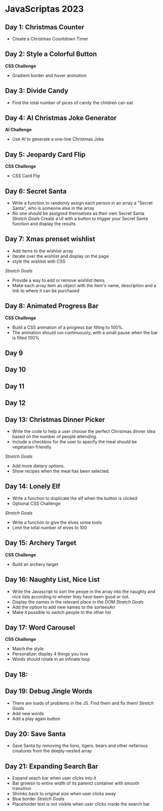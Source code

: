 # JavaScriptas 2023

## Day 1: Christmas Counter
- Create a Christmas Countdown Timer

## Day 2: Style a Colorful Button
**CSS Challenge**
- Gradient border and hover animation

## Day 3: Divide Candy
- Find the total number of pices of candy the children can eat

## Day 4: AI Christmas Joke Generator
**AI Challenge**
- Use AI to generate a one-line Christmas Joke

## Day 5: Jeopardy Card Flip
**CSS Challenge**
- CSS Card Flip

## Day 6: Secret Santa
- Write a function to randomly assign each person in an array  a "Secret Santa", who is someone else in the array
- No one should be assigned themselves as their own Secret Santa
*Stretch Goals*
Create a UI with a button to trigger your Secret Santa function and display the results

## Day 7: Xmas prenset wishlist
- Add items to the wishlist array
- Iterate over the wishlist and display on the page
- style the wishlist with CSS

*Stretch Goals* 
- Provide a way to add or remove wishlist items
- Make each array item an object with the item's name, description and a link to where it can be purchased

## Day 8: Animated Progress Bar
**CSS Challenge**
- Build a CSS animation of a progress bar filling to 100%.
- The animation should run continuously, with a small pause when the bar is filled 100%

## Day 9
<!-- **AI Challenge**
- Use AI to generate an image for a Christmas e-card
- Render the image to the DOM -->

## Day 10
<!-- :Rockin Around
- Build a Christmas Jukebox App
- Include a YT video -->

## Day 11
<!-- :Flag Challenge
**CSS Challenge**
- Build the Switzerland Flag using CSS only -->

## Day 12
<!-- :Santa Gift Sorter
- Help Santa by sortin the gifts array into alphabetical and reverse alphabetical order -->

## Day 13: Christmas Dinner Picker
- Write the code to help a user choose the perfect Christmas dinner idea based on the number of people attending.
- Include a checkbox for the user to specify the meal should be vegetarian-friendly.

*Stretch Goals* 
- Add more dietary options.
- Show recipes when the meal has been selected.

## Day 14: Lonely Elf
- Write a function to duplicate the elf when the button is clicked
- Optional CSS Challenge 

*Stretch Goals* 
- Write a function to give the elves some tools
- Limit the total number of elves to 100

## Day 15: Archery Target
**CSS Challenge**
- Build an archery target

## Day 16: Naughty List, Nice List
- Write the Javascript to sort the peope in the array into the naughty and nice lists according to wheter they have been good or not.
- Display the names in the relevant place in the DOM
*Stretch Goals* 
- Add the option to add new names to the sorteesArr
- Make it possible to switch people to the other list

## Day 17: Word Carousel
**CSS Challenge**
- Match the style
- Personalize: display 4 things you love
- Words should rotate in an infinate loop

## Day 18: 
<!-- AI Alt Text Generator
**AI Challenge**
- Use AI to generate alt text for the image of your Christmas e-card (day 9) -->

## Day 19: Debug Jingle Words
- There are loads of problems in the JS. Find them and fix them!
*Stretch Goals* 
- Add new words
- Add a play again button

## Day 20: Save Santa
- Save Santa by removing the lions, tigers. bears and other nefarious creatures from the deeply-nested array

## Day 21: Expanding Search Bar
- Expand seach bar when user clicks into it
- Bar growsn to entire width of its parenct container with smooth transition
- Shrinks back to original size when user clicks away
- Blue border
*Stretch Goals* 
- Placeholder text is not visible when user clicks inside the search bar